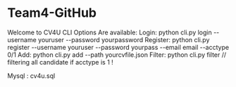 # Team4-GitHub
Welcome to CV4U CLI
Options Are available:
Login:
python cli.py login --username youruser --password yourpassword
Register:
python cli.py register --username youruser --password yourpass --email email --acctype 0/1
Add:
python cli.py add --path yourcvfile.json 
Filter:
python cli.py filter // filtering all candidate if acctype is 1 !

Mysql : 
cv4u.sql 
